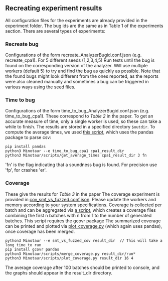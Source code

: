 ## Recreating experiment results
All configuration files for the experiments are already provided in the experiment folder. 
The bug ids are the same as in Table 1 of the experiments section.
There are several types of experiments:

### Recreate bug
Configurations of the form recreate_AnalyzerBugid.conf.json (e.g. recreate_cpa1).
For 5 different seeds (1,2,3,4,5) Run tests until the bug is found on the corresponding version of the analyzer.
Will use multiple workers (default 5) to try and find the bug as quickly as possible.
Note that the found bugs might look different from the ones reported, as the reports were also cleaned manually and sometimes a bug can be triggered in various ways using the seed files. 

### Time to bug
Configurations of the form time_to_bug_AnalyzerBugid.conf.json (e.g. time_to_bug_cpa1).
These correspond to *Table 2* in the paper. To get an accurate measure of time, only a single worker is used, so these can take a while to finish. The results are stored in a specified directory `$outdir`. To compute the average times, we used [this script](scripts/get_average_times.py), which uses the pandas package to parse csv:
```
pip install pandas
python3 Minotaur --e time_to_bug_cpa1 cpa1_result_dir
python3 Minotaur/scripts/get_average_times cpa1_result_dir 3 fn
```
'fn' is the flag indicating that a soundness bug is found.
For precision use 'fp', for crashes 'er'.


### Coverage
These give the results for *Table 3* in the paper
The coverage experiment is provided in [cov_smt_vs_fuzzed.conf.json](experiments/cov_smt_vs_fuzzed.conf.json). Please update the workers and memory according to your system specifications.
Coverage is collected per batch and can be aggregated via [a script](scripts/merge_coverage.py), which creates a coverage files combining the first n batches with n from 1 to the number of generated batches. This script requires the gcovr package 
The summarized coverage can be printed and plotted via [plot_coverage.py](script/plot_coverage.py) (which again uses pandas), once coverage has been merged.
```
python3 Minotaur --e smt_vs_fuzzed_cov result_dir  // This will take a long time to run 
pip install gcovr pandas
python3 Minotaur/scripts/merge_coverage.py result_dir/run*
python3 Minotaur/scripts/plot_coverage.py result_dir 16 4
```
The average coverage after 100 batches should be printed to console, and the graphs should appear in the result_dir directory.
